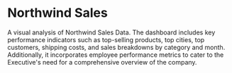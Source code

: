# Northwind Sales
A visual analysis of Northwind Sales Data. The dashboard includes key performance indicators such as top-selling products, top cities, top customers, shipping costs, and sales breakdowns by category and month. Additionally, it incorporates employee performance metrics to cater to the Executive's need for a comprehensive overview of the company.
